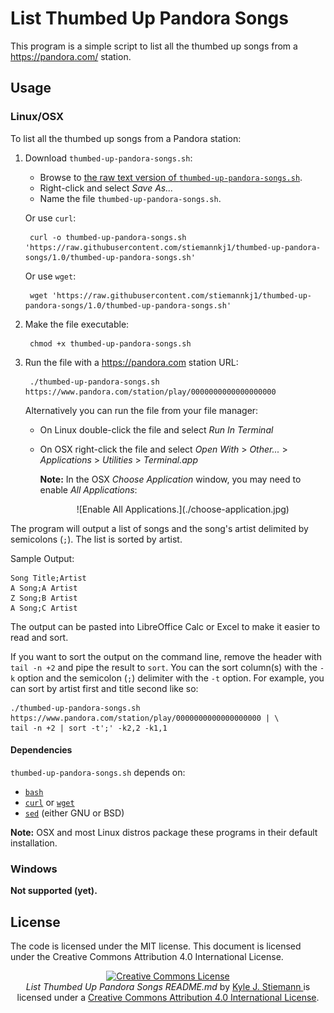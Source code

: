 # List Thumbed Up Pandora Songs

This program is a simple script to list all the thumbed up songs from a
https://pandora.com/ station.

## Usage

### Linux/OSX

To list all the thumbed up songs from a Pandora station:

1. Download `thumbed-up-pandora-songs.sh`:

	- Browse to [the raw text version of
	`thumbed-up-pandora-songs.sh`](https://raw.githubusercontent.com/stiemannkj1/thumbed-up-pandora-songs/1.0/thumbed-up-pandora-songs.sh).
	- Right-click and select *Save As...*
	- Name the file `thumbed-up-pandora-songs.sh`.

	Or use `curl`:

		curl -o thumbed-up-pandora-songs.sh 'https://raw.githubusercontent.com/stiemannkj1/thumbed-up-pandora-songs/1.0/thumbed-up-pandora-songs.sh'

	Or use `wget`:

		wget 'https://raw.githubusercontent.com/stiemannkj1/thumbed-up-pandora-songs/1.0/thumbed-up-pandora-songs.sh'

2. Make the file executable:

		chmod +x thumbed-up-pandora-songs.sh

3. Run the file with a https://pandora.com station URL:

		./thumbed-up-pandora-songs.sh https://www.pandora.com/station/play/0000000000000000000

	Alternatively you can run the file from your file manager:

	- On Linux double-click the file and select *Run In Terminal*
	- On OSX right-click the file and select *Open With* > *Other...* >
	  *Applications* > *Utilities* > *Terminal.app*

		**Note:** In the OSX *Choose Application* window, you may need to
		enable *All Applications*:
		<p align="center">
		![Enable All Applications.](./choose-application.jpg)
		</p>

The program will output a list of songs and the song's artist delimited by
semicolons (`;`). The list is sorted by artist.

Sample Output:

```
Song Title;Artist
A Song;A Artist
Z Song;B Artist
A Song;C Artist
```

The output can be pasted into LibreOffice Calc or Excel to make it easier to
read and sort.

If you want to sort the output on the command line, remove the header with `tail
-n +2` and pipe the result to `sort`. You can the sort column(s) with the `-k`
option and the semicolon (`;`) delimiter with the `-t` option. For example, you
can sort by artist first and title second like so:

	./thumbed-up-pandora-songs.sh https://www.pandora.com/station/play/0000000000000000000 | \
	tail -n +2 | sort -t';' -k2,2 -k1,1

#### Dependencies

`thumbed-up-pandora-songs.sh` depends on:

- [`bash`](https://www.gnu.org/software/bash/)
- [`curl`](https://curl.haxx.se/) or [`wget`](https://www.gnu.org/software/wget/)
- [`sed`](https://www.gnu.org/software/sed/) (either GNU or BSD)

**Note:** OSX and most Linux distros package these programs in their default
installation.

### Windows

**Not supported (yet).**

## License

The code is licensed under the MIT license. This document is licensed under the Creative Commons Attribution 4.0 International License.

<p align="center">
	<a rel="license" href="https://creativecommons.org/licenses/by/4.0/">
		<img alt="Creative Commons License" style="border-width:0" src="https://i.creativecommons.org/l/by/4.0/88x31.png" />
	</a>
	<br />
	<span xmlns:dct="https://purl.org/dc/terms/" href="https://purl.org/dc/dcmitype/Text" property="dct:title" rel="dct:type"> <em>List Thumbed Up Pandora Songs README.md</em> </span> by <a xmlns:cc="https://creativecommons.org/ns#" rel="cc:attributionURL" href="https://github.com/stiemannkj1/thumbed-up-pandora-songs/blob/master/README.md" property="cc:attributionName"> Kyle J. Stiemann </a> is licensed under a <a rel="license" href="https://creativecommons.org/licenses/by/4.0/">Creative Commons Attribution 4.0 International License</a>.
</p>
